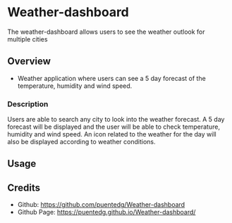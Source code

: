 # Weather-dashboard
The weather-dashboard allows users to see the weather outlook for multiple cities
## Overview
- Weather application where users can see a 5 day forecast of the temperature, humidity and wind speed. 

### Description
Users are able to search any city to look into the weather forecast. A 5 day forecast will be displayed and the user will be able to check temperature, humidity and wind speed. An icon related to the weather for the day will also be displayed according to weather conditions.

## Usage




## Credits
- Github: https://github.com/puentedg/Weather-dashboard
- Github Page: https://puentedg.github.io/Weather-dashboard/

